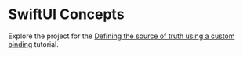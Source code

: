 # SwiftUI Concepts

Explore the project for the [Defining the source of truth using a custom binding](https://developer.apple.com/tutorials/swiftui-concepts/defining-the-source-of-truth-using-a-custom-binding) tutorial.
